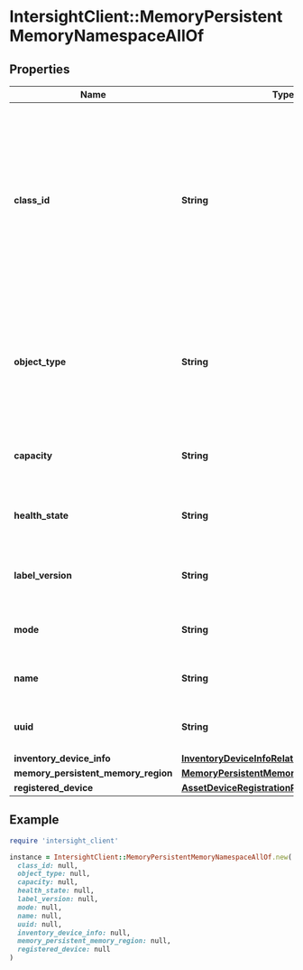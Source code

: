 # IntersightClient::MemoryPersistentMemoryNamespaceAllOf

## Properties

| Name | Type | Description | Notes |
| ---- | ---- | ----------- | ----- |
| **class_id** | **String** | The fully-qualified name of the instantiated, concrete type. This property is used as a discriminator to identify the type of the payload when marshaling and unmarshaling data. | [default to &#39;memory.PersistentMemoryNamespace&#39;] |
| **object_type** | **String** | The fully-qualified name of the instantiated, concrete type. The value should be the same as the &#39;ClassId&#39; property. | [default to &#39;memory.PersistentMemoryNamespace&#39;] |
| **capacity** | **String** | Capacity in GiB of the Persistent Memory Namespace. | [optional][readonly] |
| **health_state** | **String** | Health state of the Persistent Memory Namespace. | [optional][readonly] |
| **label_version** | **String** | Label version of the Persistent Memory Namespace. | [optional][readonly] |
| **mode** | **String** | Mode of the Persistent Memory Namespace. | [optional][readonly] |
| **name** | **String** | Name of the Persistent Memory Namespace. | [optional][readonly] |
| **uuid** | **String** | UUID of the Persistent Memory Namespace. | [optional][readonly] |
| **inventory_device_info** | [**InventoryDeviceInfoRelationship**](InventoryDeviceInfoRelationship.md) |  | [optional] |
| **memory_persistent_memory_region** | [**MemoryPersistentMemoryRegionRelationship**](MemoryPersistentMemoryRegionRelationship.md) |  | [optional] |
| **registered_device** | [**AssetDeviceRegistrationRelationship**](AssetDeviceRegistrationRelationship.md) |  | [optional] |

## Example

```ruby
require 'intersight_client'

instance = IntersightClient::MemoryPersistentMemoryNamespaceAllOf.new(
  class_id: null,
  object_type: null,
  capacity: null,
  health_state: null,
  label_version: null,
  mode: null,
  name: null,
  uuid: null,
  inventory_device_info: null,
  memory_persistent_memory_region: null,
  registered_device: null
)
```

